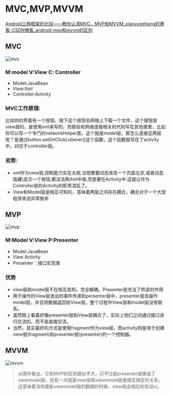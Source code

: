 # MVC,MVP,MVVM

[Android三种框架的比较——教你认清MVC，MVP和MVVM_xiaoyugehang的博客-CSDN博客_android mvp和mvvm的区别](https://blog.csdn.net/qq_42442129/article/details/80736265)

## MVC

![mvc](https://gitee.com/pengjae/pic/raw/master/img/20201201083543.png)

### M:model V:View C: Controller

+ Model:JavaBean
+ View:Xml
+ Controller:Activity

### MVC工作原理:

比如你的界面有一个按钮，按下这个按钮去网络上下载一个文件，这个按钮是view层的，是使用xml来写的，而那些和网络连接相关的代码写在其他类里，比如你可以写一个专门的networkHelper类，这个就是model层，那怎么连接这两层呢？是通过button.setOnClickListener()这个函数，这个函数就写在了activity中，对应于controller层。

###  劣势:

+ xml作为view层,控制能力实在太弱,当想要要动态改变一个页面北京,或者动态隐藏\显示一个按钮,都没法再Xml中做,而是要在Activity中.这就让作为Controller层的Activity的职责混乱了。
+ View和Model层是相互可知的，意味着两层之间存在耦合，耦合对于一个大型程序来说非常致命

## MVP

![mvp](https://gitee.com/pengjae/pic/raw/master/img/20201201083648.png)

### M:Model V:View P:Presenter

+ Model:JavaBean
+ View Activity
+ Presenter：接口实现类

### 优势

+ view层和model层不在相互告知，完全解耦。Presenter层充当了桥梁的作用
+ 用于操作的View层发出的事件传递到persenter层中，presenter层去操作model层，并且将数据返回给View层。整个过程中View层和model层没有联系。
+ 虽然图上看着好像presenter层和View层耦合了，实际上他们之间通过接口进行交流的。而不是直接交流。
+ 当然，其实最好的方式是使用fragment作为view层，而activity则是用于创建view层(fragment)和presenter层(presenter)的一个控制器。

## MVVM

![mvvm](https://gitee.com/pengjae/pic/raw/master/img/20201201084735.png)

> 从图中看出，它和MVP的区别貌似不大，只不过是presenter层换成了viewmodel层，还有一点就是view层和viewmodel层是相互绑定的关系，这意味着当你更新viewmodel层的数据的时候，view层会相应的变动ui。

